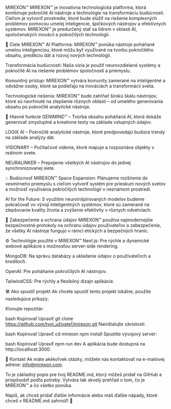 MIREXON™
MIREXON™ je inovatívna technologická platforma, ktorá kombinuje pokročilé AI nástroje a technológie na transformáciu budúcnosti. Cieľom je vytvoriť prostredie, ktoré bude slúžiť na riešenie komplexných problémov pomocou umelej inteligencie, špičkových nástrojov a efektívnych systémov. MIREXON™ je predurčený stať sa lídrom v oblasti AI, spoločenských inovácií a pokročilých technológií.

🚀 Ciele MIREXON™
AI Platforma: MIREXON™ ponúka nástroje poháňané umelou inteligenciou, ktoré môžu byť využívané na tvorbu pokročilého obsahu, predikciu dát a rozvoj nových technológií.

Transformácia budúcnosti: Naša vízia je použiť neurovzdielané systémy a pokročilé AI na riešenie problémov spoločnosti a priemyslu.

Komunitný prístup: MIREXON™ vytvára komunity zamerané na inteligentné a odvážne osoby, ktoré sa podieľajú na inováciách a transformácii sveta.

Technologické riešenia: MIREXON™ bude zahŕňať širokú škálu nástrojov, ktoré sú navrhnuté na zlepšenie rôznych oblastí – od umelého generovania obsahu po pokročilé analytické nástroje.

🧠 Hlavné funkcie
GENIMIND™ – Tvorba obsahu poháňaná AI, ktorá dokáže generovať zmysluplné a kreativne texty na základe vstupných údajov.

LOGIX AI – Pokročilé analytické nástroje, ktoré predpovedajú budúce trendy na základe analýzy dát.

VISIONARY – Počítačové videnie, ktoré mapuje a rozpoznáva objekty v reálnom svete.

NEURALINKER – Prepojenie všetkých AI nástrojov do jednej synchronizovanej siete.

💡 Budúcnosť MIREXON™
Space Expansion: Plánujeme rozšírenie do vesmírneho priemyslu s cieľom vytvoriť systém pre prieskum nových svetov a možnosť využívania pokročilých technológií v neznámom prostredí.

AI for the Future: S využitím neuroinšpirovaných modelov budeme pokračovať vo vývoji inteligentných systémov, ktoré sú zamerané na zlepšovanie kvality života a zvýšenie efektivity v rôznych odvetviach.

🔐 Zabezpečenie a ochrana údajov
MIREXON™ používa najmodernejšie bezpečnostné protokoly na ochranu údajov používateľov a zabezpečenie, že všetky AI nástroje fungujú v rámci etických a bezpečných hraníc.

⚙️ Technológie použité v MIREXON™
Next.js: Pre rýchle a dynamické webové aplikácie s možnosťou server-side rendering.

MongoDB: Na správu databázy a ukladanie údajov o používateľoch a kreditoch.

OpenAI: Pre poháňanie pokročilých AI nástrojov.

TailwindCSS: Pre rýchly a flexibilný dizajn aplikácie.

🛠️ Ako spustiť projekt
Ak chcete spustiť tento projekt lokálne, použite nasledujúce príkazy:

Klonujte repozitár:

bash
Kopírovať
Upraviť
git clone https://github.com/tvoj_užívateľ/mirexon.git
Nainštalujte závislosti:

bash
Kopírovať
Upraviť
cd mirexon
npm install
Spustite vývojový server:

bash
Kopírovať
Upraviť
npm run dev
A aplikácia bude dostupná na http://localhost:3000.

📧 Kontakt
Ak máte akékoľvek otázky, môžete nás kontaktovať na e-mailovej adrese: info@mirexon.com.

To je základný popis pre tvoj README.md, ktorý môžeš pridať na GitHub a prispôsobiť podľa potreby. Vytvára tak skvelý prehľad o tom, čo je MIREXON™ a čo všetko ponúka.

Napíš, ak chceš pridať ďalšie informácie alebo máš ďalšie nápady, ktoré chceš v README.md zahrnúť! 🚀
